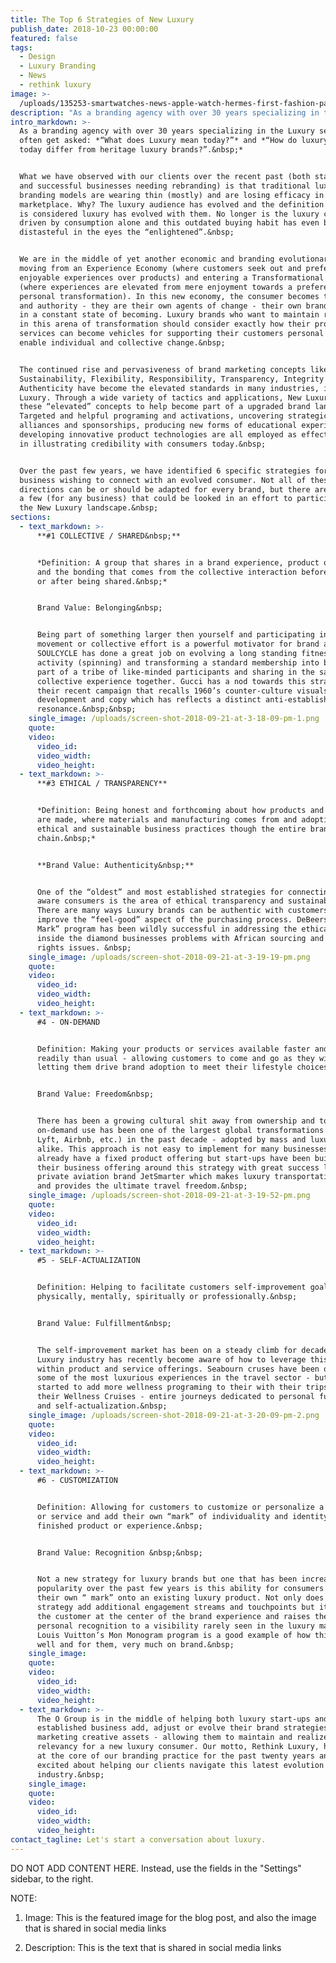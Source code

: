 ```yaml
---
title: The Top 6 Strategies of New Luxury
publish_date: 2018-10-23 00:00:00
featured: false
tags:
  - Design
  - Luxury Branding
  - News
  - rethink luxury
image: >-
  /uploads/135253-smartwatches-news-apple-watch-hermes-first-fashion-partnership-creates-unique-offering-pictures-image1-voq5bwfipa-1.jpg
description: "As a branding agency with over 30 years specializing in the Luxury sector, we often get asked:\_ “What does Luxury mean today?” and\_ “How do luxury brands today differ from heritage luxury brands?”."
intro_markdown: >-
  As a branding agency with over 30 years specializing in the Luxury sector, we
  often get asked: *“What does Luxury mean today?”* and *“How do luxury brands
  today differ from heritage luxury brands?”.&nbsp;*


  What we have observed with our clients over the recent past (both start-ups
  and successful businesses needing rebranding) is that traditional luxury
  branding models are wearing thin (mostly) and are losing efficacy in today’s
  marketplace. Why? The luxury audience has evolved and the definition for what
  is considered luxury has evolved with them. No longer is the luxury consumer
  driven by consumption alone and this outdated buying habit has even become
  distasteful in the eyes the “enlightened”.&nbsp;


  We are in the middle of yet another economic and branding evolutionary shift:
  moving from an Experience Economy (where customers seek out and prefer
  enjoyable experiences over products) and entering a Transformational Economy
  (where experiences are elevated from mere enjoyment towards a preference for
  personal transformation). In this new economy, the consumer becomes the expert
  and authority - they are their own agents of change - their own brand that’s
  in a constant state of becoming. Luxury brands who want to maintain relevancy
  in this arena of transformation should consider exactly how their products and
  services can become vehicles for supporting their customers personal brand and
  enable individual and collective change.&nbsp;


  The continued rise and pervasiveness of brand marketing concepts like
  Sustainability, Flexibility, Responsibility, Transparency, Integrity and
  Authenticity have become the elevated standards in many industries, including
  Luxury. Through a wide variety of tactics and applications, New Luxury employs
  these “elevated” concepts to help become part of a upgraded brand landscape.
  Targeted and helpful programing and activations, uncovering strategic
  alliances and sponsorships, producing new forms of educational experiences and
  developing innovative product technologies are all employed as effective means
  in illustrating credibility with consumers today.&nbsp;


  Over the past few years, we have identified 6 specific strategies for Luxury
  business wishing to connect with an evolved consumer. Not all of these
  directions can be or should be adapted for every brand, but there are at least
  a few (for any business) that could be looked in an effort to participate in
  the New Luxury landscape.&nbsp;
sections:
  - text_markdown: >-
      **#1 COLLECTIVE / SHARED&nbsp;**


      *Definition: A group that shares in a brand experience, product or service
      and the bonding that comes from the collective interaction before, during
      or after being shared.&nbsp;*


      Brand Value: Belonging&nbsp;


      Being part of something larger then yourself and participating in a
      movement or collective effort is a powerful motivator for brand adoption.
      SOULCYCLE has done a great job on evolving a long standing fitness
      activity (spinning) and transforming a standard membership into becoming
      part of a tribe of like-minded participants and sharing in the same
      collective experience together. Gucci has a nod towards this strategy in
      their recent campaign that recalls 1960’s counter-culture visuals, product
      development and copy which has reflects a distinct anti-establishment
      resonance.&nbsp;&nbsp;
    single_image: /uploads/screen-shot-2018-09-21-at-3-18-09-pm-1.png
    quote:
    video:
      video_id:
      video_width:
      video_height:
  - text_markdown: >-
      **#3 ETHICAL / TRANSPARENCY**


      *Definition: Being honest and forthcoming about how products and services
      are made, where materials and manufacturing comes from and adopting
      ethical and sustainable business practices though the entire brand supply
      chain.&nbsp;*


      **Brand Value: Authenticity&nbsp;**


      One of the “oldest” and most established strategies for connecting with
      aware consumers is the area of ethical transparency and sustainability.
      There are many ways Luxury brands can be authentic with customers and
      improve the “feel-good” aspect of the purchasing process. DeBeers “Forever
      Mark” program has been wildly successful in addressing the ethical issues
      inside the diamond businesses problems with African sourcing and human
      rights issues. &nbsp;
    single_image: /uploads/screen-shot-2018-09-21-at-3-19-19-pm.png
    quote:
    video:
      video_id:
      video_width:
      video_height:
  - text_markdown: >-
      #4 - ON-DEMAND


      Definition: Making your products or services available faster and more
      readily than usual - allowing customers to come and go as they wish and
      letting them drive brand adoption to meet their lifestyle choices.&nbsp;


      Brand Value: Freedom&nbsp;


      There has been a growing cultural shit away from ownership and towards
      on-demand use has been one of the largest global transformations (Uber,
      Lyft, Airbnb, etc.) in the past decade - adopted by mass and luxury brands
      alike. This approach is not easy to implement for many businesses that
      already have a fixed product offering but start-ups have been building
      their business offering around this strategy with great success like
      private aviation brand JetSmarter which makes luxury transportation fluid
      and provides the ultimate travel freedom.&nbsp;
    single_image: /uploads/screen-shot-2018-09-21-at-3-19-52-pm.png
    quote:
    video:
      video_id:
      video_width:
      video_height:
  - text_markdown: >-
      #5 - SELF-ACTUALIZATION


      Definition: Helping to facilitate customers self-improvement goals:
      physically, mentally, spiritually or professionally.&nbsp;


      Brand Value: Fulfillment&nbsp;


      The self-improvement market has been on a steady climb for decades but the
      Luxury industry has recently become aware of how to leverage this trend
      within product and service offerings. Seabourn cruses have been offering
      some of the most luxurious experiences in the travel sector - but has
      started to add more wellness programing to their with their trips with
      their Wellness Cruises - entire journeys dedicated to personal fulfillment
      and self-actualization.&nbsp;
    single_image: /uploads/screen-shot-2018-09-21-at-3-20-09-pm-2.png
    quote:
    video:
      video_id:
      video_width:
      video_height:
  - text_markdown: >-
      #6 - CUSTOMIZATION


      Definition: Allowing for customers to customize or personalize a product
      or service and add their own “mark” of individuality and identity to the
      finished product or experience.&nbsp;


      Brand Value: Recognition &nbsp;&nbsp;


      Not a new strategy for luxury brands but one that has been increasing in
      popularity over the past few years is this ability for consumers to place
      their own “ mark” onto an existing luxury product. Not only does this
      strategy add additional engagement streams and touchpoints but it places
      the customer at the center of the brand experience and raises the level of
      personal recognition to a visibility rarely seen in the luxury market.
      Louis Vuitton’s Mon Monogram program is a good example of how this is done
      well and for them, very much on brand.&nbsp;
    single_image:
    quote:
    video:
      video_id:
      video_width:
      video_height:
  - text_markdown: >-
      The O Group is in the middle of helping both luxury start-ups and well
      established business add, adjust or evolve their brand strategies and
      marketing creative assets - allowing them to maintain and realize their
      relevancy for a new luxury consumer. Our motto, Rethink Luxury, has been
      at the core of our branding practice for the past twenty years and we are
      excited about helping our clients navigate this latest evolution of the
      industry.&nbsp;
    single_image:
    quote:
    video:
      video_id:
      video_width:
      video_height:
contact_tagline: Let's start a conversation about luxury.
---
```


DO NOT ADD CONTENT HERE. Instead, use the fields in the "Settings" sidebar, to the right.

NOTE:

1. Image: This is the featured image for the blog post, and also the image that is shared in social media links

2. Description: This is the text that is shared in social media links